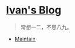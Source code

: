 # [Ivan's Blog](.)

> 常想一二，不思八九。     
- [Maintain](Maintain/index.md)   

<!-- 
- [FontEnd](Javascript/index.md)
- [PHP](PHP/index.md)
- [Tool](Tool/index.md)
- [Repost](repost/index.md)
- [Record](Record.md)
- [About Me](aboutme.md)
-->


